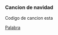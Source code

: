 ### Cancion de navidad

Codigo de cancion esta 



[Palabra](https://github.com/VitasB/Arduino/blob/main/villancico02.ino)

